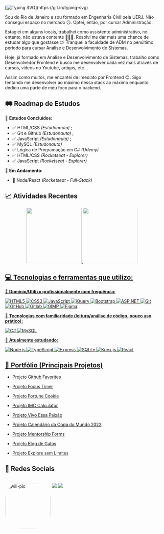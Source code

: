 [![Typing SVG](https://readme-typing-svg.herokuapp.com?font=Ubuntu&weight=600&pause=1000&color=00809F&width=450&lines=Olá%2C+eu+sou+o+Willian!;Desenvolvedor+Frontend;Seja+bem-vindo(a)+ao+meu+perfil!;)](https://git.io/typing-svg)

Sou do Rio de Janeiro e sou formado em Engenharia Civil pela UERJ. Não consegui espaço no mercado 😥. Optei, então, por cursar Administração.

Estagiei em alguns locais, trabalhei como assistente administrativo, no entanto, não estava contente 🤷🏾‍♂️. Resolvi me dar mais uma chance de estudar algo que gostasse 🤓! Tranquei a faculdade de ADM no penúltimo período para cursar Análise e Desenvolvimento de Sistemas. 

Hoje, já formado em Análise e Desenvolvimento de Sistemas, trabalho como Desenvolvedor Frontend e busco me desenvolver cada vez mais através de cursos, vídeos no Youtube, artigos, etc...

Assim como muitos, me encantei de imediato por Frontend 😍. Sigo tentando me desenvolver ao máximo nessa stack ao máximo enquanto dedico uma parte de meu foco para o backend. 

## 🛤️ Roadmap de Estudos

📖 **Estudos Concluídos:**  
- ✅ HTML/CSS *(Estudonauta)* ;
- ✅ Git e Github *(Estudonauta)* ;
- ✅ JavaScript *(Estudonauta)* ;
- ✅ MySQL *(Estudonauta)*  
- ✅ Lógica de Programação em C# *(Udemy)*  
- ✅ HTML/CSS *(Rocketseat - Explorer)*
- ✅ JavaScript *(Rocketseat - Explorer)*  

🚀 **Em Andamento:**  
- 🚀 Node/React *(Rocketseat - Full-Stack)*


## 📈 Atividades Recentes

<div align="center">
  <a href="https://github.com/willsiciliano">
  <img height="180em" src="https://github-readme-stats.vercel.app/api?username=williansiciliano&show_icons=true&theme=dracula&include_all_commits=true&count_private=true"/>
  <img height="180em" src="https://github-readme-stats.vercel.app/api/top-langs/?username=williansiciliano&layout=compact&langs_count=7&theme=dracula"/>
</div>


 ## 💻 Tecnologias e ferramentas que utilizo:

🚀 **Domínio/Utilizo profissionalmente com frequência:**

![HTML5](https://img.shields.io/badge/HTML5-E34F26?style=for-the-badge&logo=html5&logoColor=white)
![CSS3](https://img.shields.io/badge/CSS3-1572B6?style=for-the-badge&logo=css3&logoColor=white)
![JavaScript](https://img.shields.io/badge/JavaScript-F7DF1E?style=for-the-badge&logo=javascript&logoColor=black)
![jQuery](https://img.shields.io/badge/jQuery-0769AD?style=for-the-badge&logo=jquery&logoColor=white)
![Bootstrap](https://img.shields.io/badge/Bootstrap-563D7C?style=for-the-badge&logo=bootstrap&logoColor=white)
![ASP.NET](https://img.shields.io/badge/ASP.NET-512BD4?style=for-the-badge&logo=dotnet&logoColor=white)
![Git](https://img.shields.io/badge/Git-F05032?style=for-the-badge&logo=git&logoColor=white)
![GitHub](https://img.shields.io/badge/GitHub-181717?style=for-the-badge&logo=github&logoColor=white)
![Gitlab](https://img.shields.io/badge/GitLab-%23161120.svg?style=for-the-badge&logo=gitlab&logoColor=f6991b)
![GIMP](https://img.shields.io/badge/GIMP-5C5543?style=for-the-badge&logo=gimp&logoColor=white)
![Figma](https://img.shields.io/badge/Figma-F24E1E?style=for-the-badge&logo=figma&logoColor=white)


👀 **Tecnologias com familiaridade (leitura/análise de código, pouco uso prático):**

![C#](https://img.shields.io/badge/C%23-4E29CC?style=for-the-badge&logo=c-sharp&logoColor=white)
![MySQL](https://img.shields.io/badge/MySQL-4479A1?style=for-the-badge&logo=mysql&logoColor=white)


🚀 **Atualmente estudando:**

![Node.js](https://img.shields.io/badge/Node.js-339933?style=for-the-badge&logo=nodedotjs&logoColor=white)
![TypeScript](https://img.shields.io/badge/TypeScript-007ACC?style=for-the-badge&logo=typescript&logoColor=white)
![Express](https://img.shields.io/badge/Express-000000?style=for-the-badge&logo=express&logoColor=white)
![SQLite](https://img.shields.io/badge/SQLite-003B57?style=for-the-badge&logo=sqlite&logoColor=white)
![Knex.js](https://img.shields.io/badge/Knex.js-282828?style=for-the-badge&logoColor=white)
![React](https://img.shields.io/badge/React-20232A?style=for-the-badge&logo=react&logoColor=61DAFB)

         

  ## 📂 Portfólio (Principais Projetos)

  - <a href="https://williansiciliano.github.io/git-fav/" target="_blank">Projeto Github Favorites</a>

  - <a href="https://williansiciliano.github.io/proj_focus-timer/" target="_blank">Projeto Focus Timer</a>

  - <a href="https://williansiciliano.github.io/fortune-cookie/" target="_blank">Projeto Fortune Cookie</a>

  - <a href="https://williansiciliano.github.io/proj_imc/" target="_blank">Projeto IMC Calculator</a>

  - <a href="https://williansiciliano.github.io/projeto-vivo_essa_paixao/" target="_blank">Projeto Vivo Essa Paixão</a>
    
  - <a href="https://williansiciliano.github.io/projeto-calendario-copa-2022/" target="_blank">Projeto Calendário da Copa do Mundo 2022</a>  

  - <a href="https://williansiciliano.github.io/proj-mentorship-form/" target="_blank">Projeto Mentorship Forms</a>

  - <a href="https://williansiciliano.github.io/proj_blog-de-gatos/" target="_blank">Projeto Blog de Gatos</a>

  - <a href="https://williansiciliano.github.io/explore-sem-limites/" target="_blank">Projeto Explore sem Limites</a>
  
  
  ## 🤝 Redes Sociais
    
  <div style="display: inline_block"><br> 
  <img align="left" alt="will-pic" height="150" style="border-radius:50px;" src="https://github.com/williansiciliano/williansiciliano/assets/110183858/28a6aeb0-0908-432b-bfcb-497db38abf9c">
  <a href="https://www.instagram.com/williansiciliano/" target="_blank"><img src="https://img.shields.io/badge/-Instagram-%23E4405F?style=for-the-badge&logo=instagram&logoColor=white" target="_blank"></a>
  <a href="https://www.linkedin.com/in/willian-siciliano/" target="_blank"><img src="https://img.shields.io/badge/-LinkedIn-%230077B5?style=for-the-badge&logo=linkedin&logoColor=white" target="_blank"></a>
    

  

  
    
  </div>
  
  
  
  

